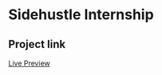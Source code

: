 # Sidehustle Internship

## Project link

[Live Preview](https://compassionate-euler-d92da1.netlify.app/)
